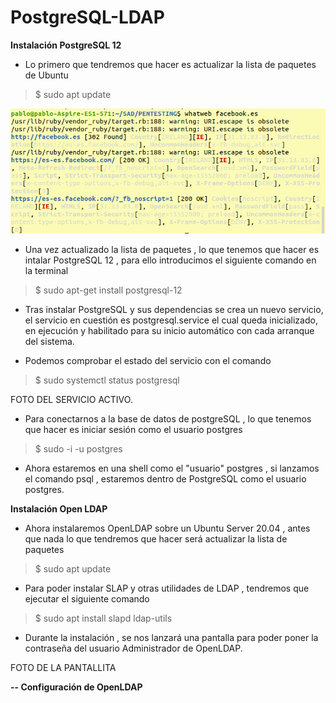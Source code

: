 # PostgreSQL-LDAP



**Instalación PostgreSQL 12**

  - Lo primero que tendremos que hacer es actualizar la lista de paquetes de Ubuntu 
  
  > $ sudo apt update
  
  ![alt text](https://github.com/pablotose/PostgreSQL-LDAP/blob/master/hola.png)


  - Una vez actualizado la lista de paquetes , lo que tenemos que hacer es intalar PostgreSQL 12 , para ello introducimos el siguiente comando en la terminal 
  
  > $ sudo apt-get install postgresql-12
  
  - Tras instalar PostgreSQL y sus dependencias se crea un nuevo servicio, el           servicio en cuestión es postgresql.service el cual queda inicializado, en           ejecución y habilitado para su inicio automático con cada arranque del               sistema.
  
  - Podemos comprobar el estado del servicio con el comando 
  
  > $ sudo systemctl status postgresql
  
  
  FOTO DEL SERVICIO ACTIVO.
  
  - Para conectarnos a la base de datos de postgreSQL , lo que tenemos que hacer     es iniciar sesión como el usuario postgres
  
  > $ sudo -i -u postgres
  
  - Ahora estaremos en una shell como el "usuario" postgres , si lanzamos el         comando psql , estaremos dentro de PostgreSQL como el usuario postgres.
    

**Instalación Open LDAP**

- Ahora instalaremos OpenLDAP sobre un Ubuntu Server 20.04 , antes que nada lo que tendremos que hacer será actualizar la lista de paquetes 

> $ sudo apt update

- Para poder instalar SLAP y otras utilidades de LDAP , tendremos que ejecutar el siguiente comando 

> $ sudo apt install slapd ldap-utils 

- Durante la instalación , se nos lanzará una pantalla para poder poner la contraseña del usuario Administrador de OpenLDAP.

FOTO DE LA PANTALLITA

**-- Configuración de OpenLDAP**

